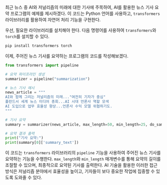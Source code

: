 최근 뉴스 중 AI와 저널리즘의 미래에 대한 기사에 주목하여, AI를 활용한 뉴스 기사 요약 프로그램의 예제를 제시하겠다. 이 코드는 Python 언어를 사용하고, `transformers` 라이브러리를 활용하여 자연어 처리 기능을 구현한다.

우선, 필요한 라이브러리를 설치해야 한다. 다음 명령어를 사용하여 `transformers`와 `torch`를 설치할 수 있다.

```bash
pip install transformers torch
```

이제, 주어진 뉴스 기사를 요약하는 프로그램의 코드를 작성해보겠다.

```python
from transformers import pipeline

# 요약 파이프라인 생성
summarizer = pipeline("summarization")

# 뉴스 기사 예시
news_article = """
AI와 함께 그리는 저널리즘의 미래..."여전히 기자가 중심"
폴란드서 세계 뉴스 미디어 총회...AI 시대 언론사 역할 모색
AI 도입으로 업무 효율성 향상...언론사 수익 모델 위협하기도.
"""

# 기사 요약
summary = summarizer(news_article, max_length=50, min_length=25, do_sample=False)

# 요약 결과 출력
print("기사 요약:")
print(summary[0]['summary_text'])
```

이 코드는 `transformers` 라이브러리의 `pipeline` 기능을 사용하여 주어진 뉴스 기사를 요약하는 기능을 수행한다. `max_length`와 `min_length` 매개변수를 통해 요약의 길이를 조절할 수 있으며, 최종적으로 요약된 기사를 출력한다. AI 기술을 활용한 이러한 접근 방식은 저널리즘 분야에서 효율성을 높이고, 기자들이 보다 중요한 작업에 집중할 수 있도록 도와줄 수 있다.